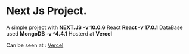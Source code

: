 
# Next Js Project. 

A simple project with **NEXT.JS -v 10.0.6** 
React **React -v 17.0.1**
DataBase used **MongoDB -v ^4.4.1**
Hosterd at **Vercel**

Can be seen at : 
[Vercel](https://next-js-project-gilt.vercel.app/)